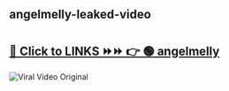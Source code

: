 
 ## angelmelly-leaked-video 

# <h2><a href="https://clipsfans.com/angelmelly&ref=git">🔗 Click to LINKS ⏩⏩ 👉 🟢 angelmelly </a></h2>

<a href="https://clipsfans.com/angelmelly&ref=git" rel="nofollow" data-target="animated-image.originalLink"><img src="https://i.ibb.co.com/xMMVF88/686577567.gif" alt="Viral Video Original" style="max-width: 100%; display: inline-block;" data-target="animated-image.originalImage"></a>
